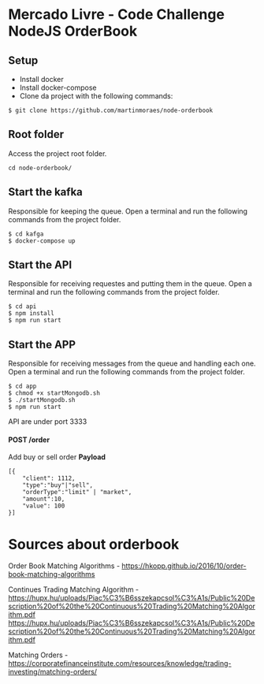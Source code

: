 # Mercado Livre - Code Challenge NodeJS OrderBook

## Setup
- Install docker
- Install docker-compose
- Clone da project with the following commands:

```
$ git clone https://github.com/martinmoraes/node-orderbook
```
## Root folder
Access the project root folder.
```
cd node-orderbook/
```
## Start the kafka
Responsible for keeping the queue. Open a terminal and run the following commands from the project folder.
```
$ cd kafga
$ docker-compose up
```
## Start the API
Responsible for receiving requestes and putting them in the queue. Open a terminal and run the following commands from the project folder.
```
$ cd api
$ npm install
$ npm run start
```
## Start the APP
Responsible for receiving messages from the queue and handling each one. Open a terminal and run the following commands from the project folder.
```
$ cd app
$ chmod +x startMongodb.sh
$ ./startMongodb.sh
$ npm run start
```






API are under port 3333

#### POST /order

Add buy or sell order
**Payload**

```
[{
	"client": 1112,
	"type":"buy"|"sell",
	"orderType":"limit" | "market",
	"amount":10,
	"value": 100
}]
```

# Sources about orderbook
Order Book Matching Algorithms - https://hkopp.github.io/2016/10/order-book-matching-algorithms

Continues Trading Matching Algorithm -https://hupx.hu/uploads/Piac%C3%B6sszekapcsol%C3%A1s/Public%20Description%20of%20the%20Continuous%20Trading%20Matching%20Algorithm.pdf https://hupx.hu/uploads/Piac%C3%B6sszekapcsol%C3%A1s/Public%20Description%20of%20the%20Continuous%20Trading%20Matching%20Algorithm.pdf

Matching Orders - https://corporatefinanceinstitute.com/resources/knowledge/trading-investing/matching-orders/



